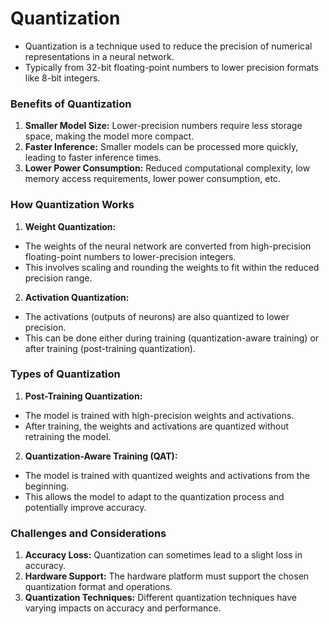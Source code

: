 # Quantization
- Quantization is a technique used to reduce the precision of numerical representations in a neural network.
- Typically from 32-bit floating-point numbers to lower precision formats like 8-bit integers.

### Benefits of Quantization

1. **Smaller Model Size:** Lower-precision numbers require less storage space, making the model more compact.
2. **Faster Inference:** Smaller models can be processed more quickly, leading to faster inference times.
3. **Lower Power Consumption:** Reduced computational complexity, low memory access requirements, lower power consumption, etc.

### How Quantization Works

1. **Weight Quantization:**
- The weights of the neural network are converted from high-precision floating-point numbers to lower-precision integers.
- This involves scaling and rounding the weights to fit within the reduced precision range.

2. **Activation Quantization:**
- The activations (outputs of neurons) are also quantized to lower precision.
- This can be done either during training (quantization-aware training) or after training (post-training quantization).

### Types of Quantization
1. **Post-Training Quantization:**
- The model is trained with high-precision weights and activations.
- After training, the weights and activations are quantized without retraining the model.

2. **Quantization-Aware Training (QAT):**
- The model is trained with quantized weights and activations from the beginning.
- This allows the model to adapt to the quantization process and potentially improve accuracy.

### Challenges and Considerations
1. **Accuracy Loss:** Quantization can sometimes lead to a slight loss in accuracy.
2. **Hardware Support:** The hardware platform must support the chosen quantization format and operations.
3. **Quantization Techniques:** Different quantization techniques have varying impacts on accuracy and performance.
